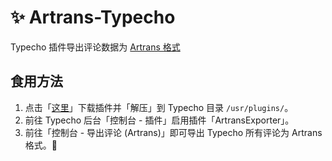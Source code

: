 # ✨ Artrans-Typecho

Typecho 插件导出评论数据为 [Artrans 格式](https://artalk.js.org/guide/transfer.html)

## 食用方法

1. 点击「[这里](https://github.com/ArtalkJS/Artrans-Typecho/archive/refs/heads/main.zip)」下载插件并「解压」到 Typecho 目录 `/usr/plugins/`。
2. 前往 Typecho 后台「控制台 - 插件」启用插件「ArtransExporter」。
3. 前往「控制台 - 导出评论 (Artrans)」即可导出 Typecho 所有评论为 Artrans 格式。🚀
